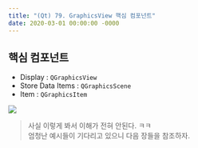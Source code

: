 ```yaml
---
title: "(Qt) 79. GraphicsView 핵심 컴포넌트"
date: 2020-03-01 00:00:00 -0000
---
```


## 핵심 컴포넌트

* Display : `QGraphicsView`
* Store Data Items : `QGraphicsScene`
* Item : `QGraphicsItem`

![](/file/image/qt-gdi-s7-79-image-1.png)

> 사실 이렇게 봐서 이해가 전혀 안된다. ㅋㅋ<br>
> 엄청난 예시들이 기다리고 있으니 다음 장들을 참조하자.
